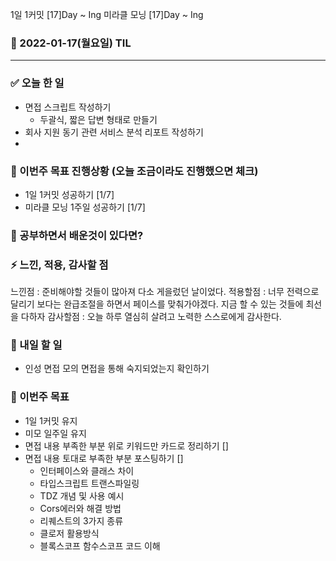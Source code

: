 1일 1커밋 [17]Day ~ Ing
미라클 모닝 [17]Day ~ Ing

### 📆 2022-01-17(월요일) TIL

---

### ✅ 오늘 한 일

- 면접 스크립트 작성하기
  - 두괄식, 짧은 답변 형태로 만들기
- 회사 지원 동기 관련 서비스 분석 리포트 작성하기
-

### 🐎 이번주 목표 진행상황 (오늘 조금이라도 진행했으면 체크)

- 1일 1커밋 성공하기 [1/7]
- 미라클 모닝 1주일 성공하기 [1/7]

### 🤔 공부하면서 배운것이 있다면?

### ⚡ 느낀, 적용, 감사할 점

느낀점 : 준비해야할 것들이 많아져 다소 게을렀던 날이었다.
적용할점 : 너무 전력으로 달리기 보다는 완급조절을 하면서 페이스를 맞춰가야겠다. 지금 할 수 있는 것들에 최선을 다하자
감사할점 : 오늘 하루 열심히 살려고 노력한 스스로에게 감사한다.

### 🚀 내일 할 일

- 인성 면접 모의 면접을 통해 숙지되었는지 확인하기

### 🎯 이번주 목표

- 1일 1커밋 유지
- 미모 일주일 유지
- 면접 내용 부족한 부분 위로 키워드만 카드로 정리하기 []
- 면접 내용 토대로 부족한 부분 포스팅하기 []
  - 인터페이스와 클래스 차이
  - 타입스크립트 트랜스파일링
  - TDZ 개념 및 사용 예시
  - Cors에러와 해결 방법
  - 리퀘스트의 3가지 종류
  - 클로저 활용방식
  - 블록스코프 함수스코프 코드 이해
